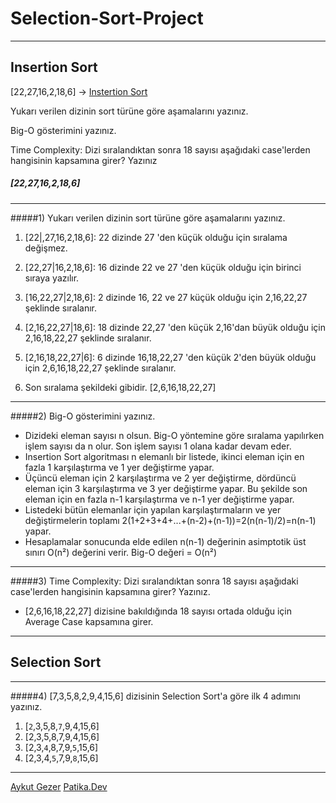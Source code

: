 # Selection-Sort-Project
---
## Insertion Sort
[22,27,16,2,18,6] -> [Instertion Sort](https://app.patika.dev/courses/veri-yapilari-ve-algoritmalar/insertion-sort-proje)

Yukarı verilen dizinin sort türüne göre aşamalarını yazınız.

Big-O gösterimini yazınız.

Time Complexity: Dizi sıralandıktan sonra 18 sayısı aşağıdaki case'lerden hangisinin kapsamına girer? Yazınız

##### [22,27,16,2,18,6]
---
#####1) Yukarı verilen dizinin sort türüne göre aşamalarını yazınız.

1. [22|,27,16,2,18,6]: 22 dizinde 27 'den küçük olduğu için sıralama değişmez.

2. [22,27|16,2,18,6]:  16 dizinde 22 ve 27 'den küçük olduğu için birinci sıraya yazılır.

3. [16,22,27|2,18,6]:  2 dizinde 16, 22 ve 27 küçük olduğu için 2,16,22,27 şeklinde sıralanır.

4. [2,16,22,27|18,6]:  18 dizinde 22,27 'den küçük 2,16'dan büyük olduğu için 2,16,18,22,27 şeklinde sıralanır.

5. [2,16,18,22,27|6]:  6 dizinde 16,18,22,27 'den küçük 2'den büyük olduğu için 2,6,16,18,22,27 şeklinde sıralanır.

6. Son sıralama şekildeki gibidir. [2,6,16,18,22,27]
---

#####2) Big-O gösterimini yazınız.

- Dizideki eleman sayısı n olsun. Big-O yöntemine göre sıralama yapılırken işlem sayısı da n olur. Son işlem sayısı 1 olana kadar devam eder.
- Insertion Sort algoritması n elemanlı bir listede, ikinci eleman için en fazla 1 karşılaştırma ve 1 yer değiştirme yapar.
- Üçüncü eleman için 2 karşılaştırma ve 2 yer değiştirme, dördüncü eleman için 3 karşılaştırma ve 3 yer değiştirme yapar. Bu şekilde son eleman için en fazla n-1 karşılaştırma ve n-1 yer değiştirme yapar.
- Listedeki bütün elemanlar için yapılan karşılaştırmaların ve yer değiştirmelerin toplamı 2(1+2+3+4+...+(n-2)+(n-1))=2(n(n-1)/2)=n(n-1) yapar.
- Hesaplamalar sonucunda elde edilen n(n-1) değerinin asimptotik üst sınırı O(n²) değerini verir.
Big-O değeri = O(n²)
---

#####3) Time Complexity: Dizi sıralandıktan sonra 18 sayısı aşağıdaki case'lerden hangisinin kapsamına girer? Yazınız.
- [2,6,16,18,22,27] dizisine bakıldığında 18 sayısı ortada olduğu için Average Case kapsamına girer.
---

## Selection Sort
---

#####4) [7,3,5,8,2,9,4,15,6] dizisinin Selection Sort'a göre ilk 4 adımını yazınız.
1. [`2`,3,5,8,`7`,9,4,15,6]
2. [2,3,5,8,7,9,4,15,6]
3. [2,3,`4`,8,7,9,`5`,15,6]
4. [2,3,4,`5`,7,9,`8`,15,6]
---

[Aykut Gezer](https://github.com/AykutGezer)
[Patika.Dev](https://app.patika.dev/courses/veri-yapilari-ve-algoritmalar/insertion-sort-proje)
